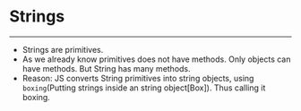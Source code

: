 # Strings

---

-   Strings are primitives.
-   As we already know primitives does not have methods. Only objects can have methods. But String has many methods.
-   Reason: JS converts String primitives into string objects, using `boxing`(Putting strings inside an string object[Box]). Thus calling it boxing.
